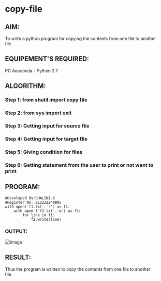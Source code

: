 # copy-file
## AIM:
To write a python program for copying the contents from one file to another file.
## EQUIPEMENT'S REQUIRED: 
PC
Anaconda - Python 3.7
## ALGORITHM: 
### Step 1: from shutil import copy file
### Step 2: from sys import exit
### Step 3: Getting input for source file
### Step 4: Getting input for target file
### Step 5: Giving condition for files
### Step 6: Getting statement from the user to print or not want to print

## PROGRAM:
```
#Developed By:SHALINI.K
#Register No: 212222240095
with open('f1.txt','r') as f1:
    with open ('f2.txt','a') as f2:
        for line in f1:
            f2.write(line)
```
### OUTPUT:
![image](https://github.com/shalinikannan23/copy-file/assets/118656529/68ce94e4-2d53-40e1-ba16-b277c844ec4c)
## RESULT:
Thus the program is written to copy the contents from one file to another file.
